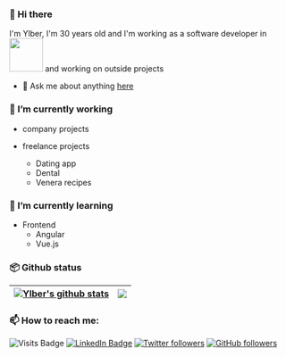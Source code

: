 ### 👋 Hi there

I'm Ylber, I'm 30 years old and I'm working as a software developer in <a href="https://ecolog-international.com/" target="_blank"><img src="https://ecolog-international.com/wp-content/uploads/2019/11/logo.svg" width="60" /></a> and working on outside projects

- 💬 Ask me about anything [here](https://github.com/ylberxhambazi/ylberxhambazi/issues)

<!--
**ylberxhambazi/ylberxhambazi** is a ✨ _special_ ✨ repository because its `README.md` (this file) appears on your GitHub profile.

Here are some ideas to get you started:
-->

### 🔭 I’m currently working

- company projects

  <!-- - Timesheet
  - Ticketing management system
  - COVID-19 apps (EcoCare)
  - Customer portal
  - Chrome plugin
  - Cloud document register
  - etc -->

- freelance projects
  - Dating app
  - Dental
  <!-- - Global tv (IPTV)
  - Shabani transporte
  - Rrika energie -->
  - Venera recipes

### 🌱 I’m currently learning

- Frontend
  - Angular
  - Vue.js
  <!--  - HTML 5
  - HTML 5 APIs
  - CSS 3
  - Bootstrap
  - JavaScript
    - Pure JavaScript
    - Framework
      - Angular
      - Vue.js
      - Node.js
    - Libraries
      - jQuery
      - Chart.js
      - fullPage.js
  - Wordpress
  - TypeScript-->
  <!-- - Backend
  - ASP.NET
  - ASP.NET Core
  - C#
  - PHP - Database - SQL Server - MySQL - NoSQL - DBpedia - Linked Movie Data Base
    -->

### 📦 Github status

| <a href="https://github.com/ylberxhambazi/"><img align="center" src="https://github-readme-stats.vercel.app/api?username=ylberxhambazi&theme=graywhite&show_icons=true&count_private=true&hide_border=true" alt="Ylber's github stats" /></a> | <a href="https://github.com/ylberxhambazi/"><img align="center" src="https://github-readme-stats.vercel.app/api/top-langs/?username=ylberxhambazi&layout=compact&hide=php&theme=graywhite&hide_border=true" /></a> |
| --------------------------------------------------------------------------------------------------------------------------------------------------------------------------------------------------------------------------------------------- | ------------------------------------------------------------------------------------------------------------------------------------------------------------------------------------------------------------------ |

### 📫 How to reach me:

![Visits Badge](https://badges.pufler.dev/visits/ylberxhambazi/ylberxhambazi?logo=GitHub&color=blueviolet&style=flat-square)
[![LinkedIn Badge](https://img.shields.io/badge/LinkedIn-Profile-informational?style=flat-square&logo=linkedin&logoColor=white&color=blue)](https://www.linkedin.com/in/ylberxhambazi/)
[![Twitter followers](https://img.shields.io/twitter/follow/ylberxhambazi?label=ylberxhambazi&logo=twitter&color=blue&style=flat-square)](https://twitter.com/ylberxhambazi)
[![GitHub followers](https://img.shields.io/github/followers/ylberxhambazi?color=black&label=ylberxhambazi&logo=GitHub&style=flat-square)](https://github.com/ylberxhambazi)

<!-- 👯 I’m looking to collaborate on ...
- 🤔 I’m looking for help with ...
- 💬 Ask me about ...
- ...
- 😄 Pronouns: ...
- ⚡ Fun fact: ...
  -->

<!--
<img src="https://github-readme-stats.vercel.app/api?username=ylberxhambazi&theme=graywhite&show_icons=true&count_private=true" />
<img src="https://github-readme-streak-stats.herokuapp.com/?user=ylberxhambazi&theme=default&hide_border=true" />
<img src="https://github-readme-stats.vercel.app/api/top-langs/?username=ylberxhambazi&hide=php&theme=graywhite" />-->

